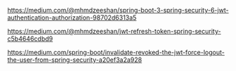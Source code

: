 https://medium.com/@mhmdzeeshan/spring-boot-3-spring-security-6-jwt-authentication-authorization-98702d6313a5

https://medium.com/@mhmdzeeshan/jwt-refresh-token-spring-security-c5b4646cdbd9

https://medium.com/spring-boot/invalidate-revoked-the-jwt-force-logout-the-user-from-spring-security-a20ef3a2a928
